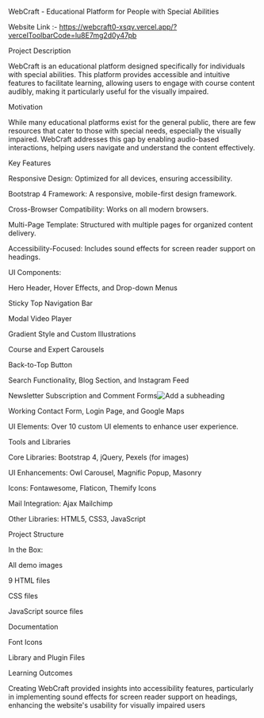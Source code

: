 

WebCraft - Educational Platform for People with Special Abilities

Website Link :- https://webcraft0-xsqv.vercel.app/?vercelToolbarCode=lu8E7mg2d0y47pb

Project Description

WebCraft is an educational platform designed specifically for individuals with special abilities. This platform provides accessible and intuitive features to facilitate learning, allowing users to engage with course content audibly, making it particularly useful for the visually impaired.

Motivation

While many educational platforms exist for the general public, there are few resources that cater to those with special needs, especially the visually impaired. WebCraft addresses this gap by enabling audio-based interactions, helping users navigate and understand the content effectively.

Key Features

Responsive Design: Optimized for all devices, ensuring accessibility.

Bootstrap 4 Framework: A responsive, mobile-first design framework.

Cross-Browser Compatibility: Works on all modern browsers.

Multi-Page Template: Structured with multiple pages for organized content delivery.

Accessibility-Focused: Includes sound effects for screen reader support on headings.

UI Components:

Hero Header, Hover Effects, and Drop-down Menus

Sticky Top Navigation Bar

Modal Video Player

Gradient Style and Custom Illustrations

Course and Expert Carousels

Back-to-Top Button

Search Functionality, Blog Section, and Instagram Feed

Newsletter Subscription and Comment Forms![Add a subheading](https://github.com/user-attachments/assets/73c73e43-ddd9-4baa-987b-2fa115ad8390)


Working Contact Form, Login Page, and Google Maps


UI Elements: Over 10 custom UI elements to enhance user experience.


Tools and Libraries

Core Libraries: Bootstrap 4, jQuery, Pexels (for images)

UI Enhancements: Owl Carousel, Magnific Popup, Masonry

Icons: Fontawesome, Flaticon, Themify Icons

Mail Integration: Ajax Mailchimp

Other Libraries: HTML5, CSS3, JavaScript


Project Structure

In the Box:

All demo images

9 HTML files

CSS files

JavaScript source files

Documentation

Font Icons

Library and Plugin Files



Learning Outcomes

Creating WebCraft provided insights into accessibility features, particularly in implementing sound effects for screen reader support on headings, enhancing the website's usability for visually impaired users 
